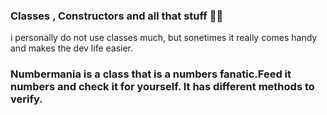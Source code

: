 ### Classes , Constructors and all that stuff 🤷‍♂️

i personally do not use classes much, but sonetimes it really comes handy and makes the dev life easier.

### Numbermania is a class that is a numbers fanatic.Feed it numbers and check it for yourself. It has different methods to verify.
